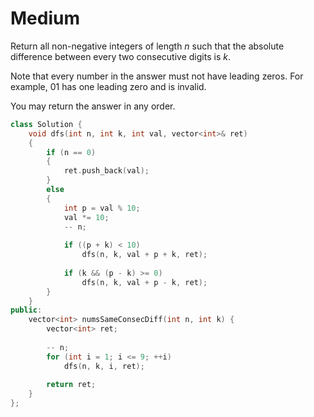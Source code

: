 # Medium

Return all non-negative integers of length $n$ such that the absolute difference between every two consecutive digits is $k$.

Note that every number in the answer must not have leading zeros. For example, $01$ has one leading zero and is invalid.

You may return the answer in any order.

```cpp
class Solution {
    void dfs(int n, int k, int val, vector<int>& ret)
    {
        if (n == 0)
        {
            ret.push_back(val);
        }
        else
        {
            int p = val % 10;
            val *= 10;
            -- n;
            
            if ((p + k) < 10)
                dfs(n, k, val + p + k, ret);
            
            if (k && (p - k) >= 0)
                dfs(n, k, val + p - k, ret);
        }
    }
public:
    vector<int> numsSameConsecDiff(int n, int k) {
        vector<int> ret;
        
        -- n;
        for (int i = 1; i <= 9; ++i)
            dfs(n, k, i, ret);
        
        return ret;
    }
};
```

